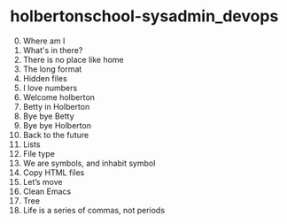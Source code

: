 
# holbertonschool-sysadmin_devops
0. Where am I
1. What's in there?
2. There is no place like home
3. The long format
4. Hidden files
5. I love numbers
6. Welcome holberton
7. Betty in Holberton
8. Bye bye Betty
9. Bye bye Holberton
10. Back to the future
11. Lists
12. File type
13. We are symbols, and inhabit symbol
14. Copy HTML files
15. Let’s move
16. Clean Emacs
17. Tree
18. Life is a series of commas, not periods